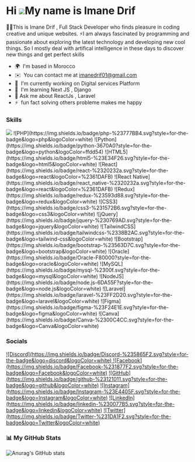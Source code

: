 Hi ![](https://user-images.githubusercontent.com/18350557/176309783-0785949b-9127-417c-8b55-ab5a4333674e.gif)My name is Imane Drif
==================================================================================================================================

👨‍🎓This is Imane Drif , Full Stack Developer who finds pleasure in coding creative and unique websites. 
⚡I am always fascinated by programming and passionate about exploring the latest technology and developing new cool things. So I mostly deal with artifical intelligence in these days to discover new things and get perfect skills

* 🌍  I'm based in Morocco
* ✉️  You can contact me at [imanedrif01@gmail.com](mailto:imanedrif01@gmail.com)
* 🚀  I'm currently working on Digital services Platform
* 🧠  I'm learning Next JS , Django
* 💬 Ask me about ReactJs , Laravel 
* ⚡  fun fact solving others probleme makes me happy


### Skills


<p align="left">
<img src="https://img.shields.io/badge/javascript-%23323330.svg?style=for-the-badge&logo=javascript&logoColor=%23F7DF1E"/>
![PHP](https://img.shields.io/badge/php-%23777BB4.svg?style=for-the-badge&logo=php&logoColor=white)
![Python](https://img.shields.io/badge/python-3670A0?style=for-the-badge&logo=python&logoColor=ffdd54)
![HTML5](https://img.shields.io/badge/html5-%23E34F26.svg?style=for-the-badge&logo=html5&logoColor=white)
![React](https://img.shields.io/badge/react-%2320232a.svg?style=for-the-badge&logo=react&logoColor=%2361DAFB)
![React Native](https://img.shields.io/badge/react_native-%2320232a.svg?style=for-the-badge&logo=react&logoColor=%2361DAFB)
![Redux](https://img.shields.io/badge/redux-%23593d88.svg?style=for-the-badge&logo=redux&logoColor=white)
![CSS3](https://img.shields.io/badge/css3-%231572B6.svg?style=for-the-badge&logo=css3&logoColor=white)
![jQuery](https://img.shields.io/badge/jquery-%230769AD.svg?style=for-the-badge&logo=jquery&logoColor=white)
![TailwindCSS](https://img.shields.io/badge/tailwindcss-%2338B2AC.svg?style=for-the-badge&logo=tailwind-css&logoColor=white)
![Bootstrap](https://img.shields.io/badge/bootstrap-%23563D7C.svg?style=for-the-badge&logo=bootstrap&logoColor=white)
![Oracle](https://img.shields.io/badge/Oracle-F80000?style=for-the-badge&logo=oracle&logoColor=white)
![MySQL](https://img.shields.io/badge/mysql-%2300f.svg?style=for-the-badge&logo=mysql&logoColor=white)
![NodeJS](https://img.shields.io/badge/node.js-6DA55F?style=for-the-badge&logo=node.js&logoColor=white)
![Laravel](https://img.shields.io/badge/laravel-%23FF2D20.svg?style=for-the-badge&logo=laravel&logoColor=white)
![Figma](https://img.shields.io/badge/figma-%23F24E1E.svg?style=for-the-badge&logo=figma&logoColor=white)
![Canva](https://img.shields.io/badge/Canva-%2300C4CC.svg?style=for-the-badge&logo=Canva&logoColor=white)
</p>



### Socials

<p align="left">
<a href="https://discord.com/users/𝐺E͎W͜͡ℐ𝓂𝒶𝓃#1350" target="_blank" rel="noreferrer">![Discord](https://img.shields.io/badge/Discord-%235865F2.svg?style=for-the-badge&logo=discord&logoColor=white) </a>
 <a href="https://www.facebook.com/Imane Drif" target="_blank" rel="noreferrer">![Facebook](https://img.shields.io/badge/Facebook-%231877F2.svg?style=for-the-badge&logo=Facebook&logoColor=white)</a>
 <a href="https://www.github.com/Imane Drif" target="_blank" rel="noreferrer">![GitHub](https://img.shields.io/badge/github-%23121011.svg?style=for-the-badge&logo=github&logoColor=white)</a> 
  <a href="http://www.instagram.com/Imane.drif1" target="_blank" rel="noreferrer">![Instagram](https://img.shields.io/badge/Instagram-%23E4405F.svg?style=for-the-badge&logo=Instagram&logoColor=white)</a> 
  <a href="https://www.linkedin.com/in/Imane Drif" target="_blank" rel="noreferrer">![LinkedIn](https://img.shields.io/badge/linkedin-%230077B5.svg?style=for-the-badge&logo=linkedin&logoColor=white)</a> 
  <a href="https://www.twitter.com/Imanedrif3" target="_blank" rel="noreferrer">![Twitter](https://img.shields.io/badge/Twitter-%231DA1F2.svg?style=for-the-badge&logo=Twitter&logoColor=white)</a></p>

### 📊 My GitHub Stats



![Anurag's GitHub stats](https://github-readme-stats.vercel.app/api?username=imanedrif&show_icons=true&theme=radical)
<!-- <a href="http://www.github.com/Imane Drif"><img src="https://github-readme-streak-stats.herokuapp.com/?user=Imane Drif&stroke=ffffff&background=0f172a&ring=ef4444&fire=ef4444&currStreakNum=ffffff&currStreakLabel=ef4444&sideNums=ffffff&sideLabels=ffffff&dates=ffffff&hide_border=true" /></a> -->

<!-- <a href="https://github.com/Imane Drif" align="left"><img src="https://github-readme-stats.vercel.app/api/top-langs/?username=Imane Drif&langs_count=10&title_color=ef4444&text_color=ffffff&icon_color=64748b&bg_color=0f172a&hide_border=true&locale=en&custom_title=Top%20%Languages" alt="Top Languages" /></a> -->
